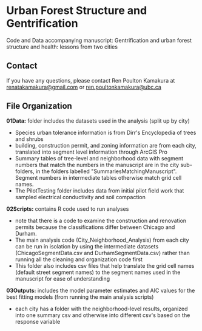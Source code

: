 # Urban Forest Structure and Gentrification
Code and Data accompanying manuscript: Gentrification and urban forest structure and health: lessons from two cities

## Contact
If you have any questions, please contact Ren Poulton Kamakura at renatakamakura@gmail.com or ren.poultonkamakura@ubc.ca

## File Organization

__01Data:__ folder includes the datasets used in the analysis (split up by city)
* Species urban tolerance information is from Dirr's Encyclopedia of trees and shrubs
* building, construction permit, and zoning information are from each city, translated into segment level information through ArcGIS Pro
* Summary tables of tree-level and neighborhood data with segment numbers that match the numbers in the manuscript are in the city sub-folders, in the folders labelled "SummariesMatchingManuscript". Segment numbers in intermediate tables otherwise match grid cell names.
* The PilotTesting folder includes data from initial pilot field work that sampled electrical conductivity and soil compaction

__02Scripts:__ contains R code used to run analyses
* note that there is a code to examine the construction and renovation permits because the classifications differ between Chicago and Durham.
* The main analysis code (City_Neighborhood_Analysis) from each city can be run in isolation by using the intermediate datasets (ChicagoSegmentData.csv and DurhamSegmentData.csv) rather than running all the cleaning and organization code first
* This folder also includes csv files that help translate the grid cell names (default street segment names) to the segment names used in the manuscript for ease of understanding

__03Outputs:__ includes the model parameter estimates and AIC values for the best fitting models (from running the main analysis scripts)
* each city has a folder with the neighborhood-level results, organized into one summary csv and otherwise into different csv's based on the response variable
